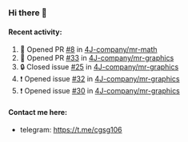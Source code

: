 ### Hi there 👋

#### Recent activity:
<!--START_SECTION:activity-->
1. 💪 Opened PR [#8](https://github.com/4J-company/mr-math/pull/8) in [4J-company/mr-math](https://github.com/4J-company/mr-math)
2. 💪 Opened PR [#33](https://github.com/4J-company/mr-graphics/pull/33) in [4J-company/mr-graphics](https://github.com/4J-company/mr-graphics)
3. 🔒 Closed issue [#25](https://github.com/4J-company/mr-graphics/issues/25) in [4J-company/mr-graphics](https://github.com/4J-company/mr-graphics)
4. ❗ Opened issue [#32](https://github.com/4J-company/mr-graphics/issues/32) in [4J-company/mr-graphics](https://github.com/4J-company/mr-graphics)
5. ❗ Opened issue [#30](https://github.com/4J-company/mr-graphics/issues/30) in [4J-company/mr-graphics](https://github.com/4J-company/mr-graphics)
<!--END_SECTION:activity-->

#### Contact me here:
 - telegram: https://t.me/cgsg106
